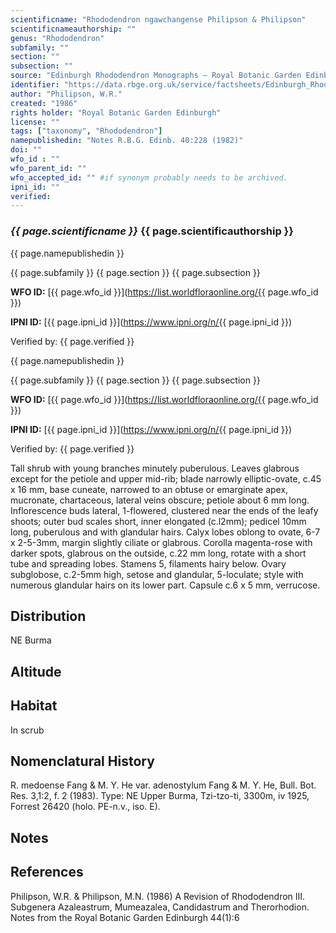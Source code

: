 ```yaml
---
scientificname: "Rhododendron ngawchangense Philipson & Philipson"
scientificnameauthorship: ""
genus: "Rhododendron"
subfamily: ""
section: ""
subsection: ""
source: "Edinburgh Rhododendron Monographs – Royal Botanic Garden Edinburgh"
identifier: "https://data.rbge.org.uk/service/factsheets/Edinburgh_Rhododendron_Monographs.xhtml"
author: "Philipson, W.R."
created: "1986"
rights holder: "Royal Botanic Garden Edinburgh"
license: ""
tags: ["taxonomy", "Rhododendron"]
namepublishedin: "Notes R.B.G. Edinb. 40:228 (1982)"
doi: ""
wfo_id : ""
wfo_parent_id: ""
wfo_accepted_id: "" #if synonym probably needs to be archived.                      
ipni_id: ""
verified:
---
```

### _{{ page.scientificname }}_ {{ page.scientificauthorship }}
 {{ page.namepublishedin }}

{{ page.subfamily }} {{ page.section }} {{ page.subsection }}

**WFO ID:** [{{ page.wfo_id }}](https://list.worldfloraonline.org/{{ page.wfo_id }})

**IPNI ID:** [{{ page.ipni_id }}](https://www.ipni.org/n/{{ page.ipni_id }})

Verified by: {{ page.verified }}

 {{ page.namepublishedin }}

{{ page.subfamily }} {{ page.section }} {{ page.subsection }}

**WFO ID:** [{{ page.wfo_id }}](https://list.worldfloraonline.org/{{ page.wfo_id }})

**IPNI ID:** [{{ page.ipni_id }}](https://www.ipni.org/n/{{ page.ipni_id }})

Verified by: {{ page.verified }}



Tall shrub with young branches minutely puberulous. Leaves glabrous except for the petiole and upper mid-rib; blade narrowly elliptic-ovate, c.45 x 16 mm, base cuneate, narrowed to an obtuse or emarginate apex, mucronate, chartaceous, lateral veins obscure; petiole about 6 mm long. Inflorescence buds lateral, 1-flowered, clustered near the ends of the leafy shoots; outer bud scales short, inner elongated (c.l2mm); pedicel 10mm long, puberulous and with glandular hairs. Calyx lobes oblong to ovate, 6-7 x 2-5-3mm, margin slightly ciliate or glabrous. Corolla magenta-rose with darker spots, glabrous on the outside, c.22 mm long, rotate with a short tube and spreading lobes. Stamens 5, filaments hairy below. Ovary subglobose, c.2-5mm high, setose and glandular, 5-loculate; style with numerous glandular hairs on its lower part. Capsule c.6 x 5 mm, verrucose.

## Distribution
NE Burma

## Altitude


## Habitat
In scrub

## Nomenclatural History
R. medoense Fang & M. Y. He var. adenostylum Fang & M. Y. He, Bull. Bot. Res. 3,1:2, f. 2 (1983). Type: NE Upper Burma, Tzi-tzo-ti, 3300m, iv 1925, Forrest 26420 (holo. PE-n.v., iso. E).
                       
## Notes


## References

Philipson, W.R. & Philipson, M.N. (1986) A Revision of Rhododendron III. Subgenera Azaleastrum, Mumeazalea, Candidastrum and Therorhodion. Notes from the Royal Botanic Garden Edinburgh 44(1):6
